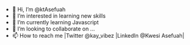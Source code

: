 - 👋 Hi, I’m @ktAsefuah
- 👀 I’m interested in learning new skills  
- 🌱 I’m currently learning Javascript 
- 💞️ I’m looking to collaborate on ...
- 📫 How to reach me |Twitter @kay_vibez |LinkedIn @Kwesi Asefuah|

<!---
ktAsefuah/ktAsefuah is a ✨ special ✨ repository because its `README.md` (this file) appears on your GitHub profile.
You can click the Preview link to take a look at your changes.
--->
